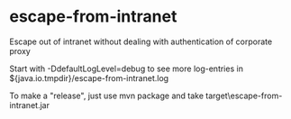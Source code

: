 # escape-from-intranet
Escape out of intranet without dealing with authentication of corporate proxy

Start with -DdefaultLogLevel=debug to see more log-entries in ${java.io.tmpdir}/escape-from-intranet.log

To make a "release", just use mvn package and take target\escape-from-intranet.jar
